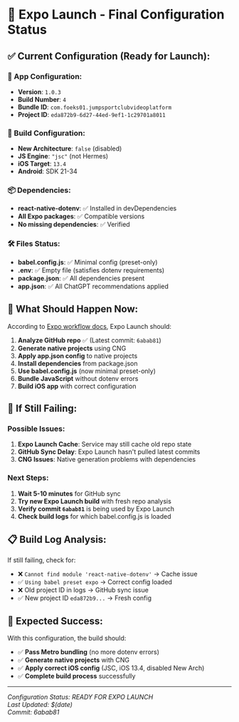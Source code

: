 # 🚀 Expo Launch - Final Configuration Status

## ✅ **Current Configuration (Ready for Launch):**

### **📱 App Configuration:**
- **Version**: `1.0.3`
- **Build Number**: `4`  
- **Bundle ID**: `com.foeks01.jumpsportclubvideoplatform`
- **Project ID**: `eda872b9-6d27-44ed-9ef1-1c29701a8011`

### **🔧 Build Configuration:**
- **New Architecture**: `false` (disabled)
- **JS Engine**: `"jsc"` (not Hermes)
- **iOS Target**: `13.4`
- **Android**: SDK 21-34

### **📦 Dependencies:**
- **react-native-dotenv**: ✅ Installed in devDependencies
- **All Expo packages**: ✅ Compatible versions
- **No missing dependencies**: ✅ Verified

### **🛠️ Files Status:**
- **babel.config.js**: ✅ Minimal config (preset-only)
- **.env**: ✅ Empty file (satisfies dotenv requirements)
- **package.json**: ✅ All dependencies present
- **app.json**: ✅ All ChatGPT recommendations applied

## 🎯 **What Should Happen Now:**

According to [Expo workflow docs](https://docs.expo.dev/workflow/overview/), Expo Launch should:

1. **Analyze GitHub repo** ✅ (Latest commit: `6abab81`)
2. **Generate native projects** using CNG
3. **Apply app.json config** to native projects  
4. **Install dependencies** from package.json
5. **Use babel.config.js** (now minimal preset-only)
6. **Bundle JavaScript** without dotenv errors
7. **Build iOS app** with correct configuration

## 🔄 **If Still Failing:**

### **Possible Issues:**
1. **Expo Launch Cache**: Service may still cache old repo state
2. **GitHub Sync Delay**: Expo Launch hasn't pulled latest commits
3. **CNG Issues**: Native generation problems with dependencies

### **Next Steps:**
1. **Wait 5-10 minutes** for GitHub sync
2. **Try new Expo Launch build** with fresh repo analysis
3. **Verify commit `6abab81`** is being used by Expo Launch
4. **Check build logs** for which babel.config.js is loaded

## 📋 **Build Log Analysis:**

If still failing, check for:
- ❌ `Cannot find module 'react-native-dotenv'` → Cache issue
- ✅ `Using babel preset expo` → Correct config loaded
- ❌ Old project ID in logs → GitHub sync issue
- ✅ New project ID `eda872b9...` → Fresh config

## 🎉 **Expected Success:**

With this configuration, the build should:
- ✅ **Pass Metro bundling** (no more dotenv errors)
- ✅ **Generate native projects** with CNG
- ✅ **Apply correct iOS config** (JSC, iOS 13.4, disabled New Arch)
- ✅ **Complete build process** successfully

---
*Configuration Status: READY FOR EXPO LAUNCH*  
*Last Updated: $(date)*  
*Commit: 6abab81*
